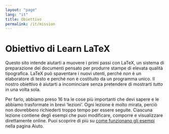 ```yaml
---
layout: "page"
lang: "it"
title: Obiettivo
permalink: /it/mission
---
```


# Obiettivo di Learn LaTeX

Questo sito intende aiutarti a muovere i primi passi con LaTeX, 
un sistema di preparazione dei documenti pensato per produrre 
stampe di elevata qualità tipografica.
LaTeX può spaventare i nuovi utenti, perché _non_ è un elaboratore 
di testo e perché non è costituito da un programma unico. 
Il nostro obiettivo è aiutarti a incominciare senza pretendere 
di mostrarti _tutto_ in una volta sola.

Per farlo, abbiamo preso 16 tra le cose più importanti che devi 
sapere e le abbiamo trasformate in brevi ‘lezioni’.
Ogni lezione è molto mirata, perciò non dovrebbero richiederti 
troppo tempo per essere seguite. 
Ciascuna lezione contiene degli esempi
che puoi modificare, comporre e visualizzare direttamente online.
Puoi scoprire di più su [come funzionano gli esempi](./help#examples) 
nella pagina Aiuto.
